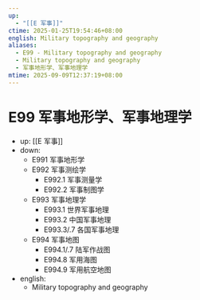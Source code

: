 ```yaml
---
up:
  - "[[E 军事]]"
ctime: 2025-01-25T19:54:46+08:00
english: Military topography and geography
aliases:
  - E99 - Military topography and geography
  - Military topography and geography
  - 军事地形学、军事地理学
mtime: 2025-09-09T12:37:19+08:00
---
```


# E99 军事地形学、军事地理学

- up: [[E 军事]]
- down:
	- E991 军事地形学
	- E992 军事测绘学
		- E992.1 军事测量学
		- E992.2 军事制图学
	- E993 军事地理学
		- E993.1 世界军事地理
		- E993.2 中国军事地理
		- E993.3/.7 各国军事地理
	- E994 军事地图
		- E994.1/.7 陆军作战图
		- E994.8 军用海图
		- E994.9 军用航空地图
- english:
	- Military topography and geography
